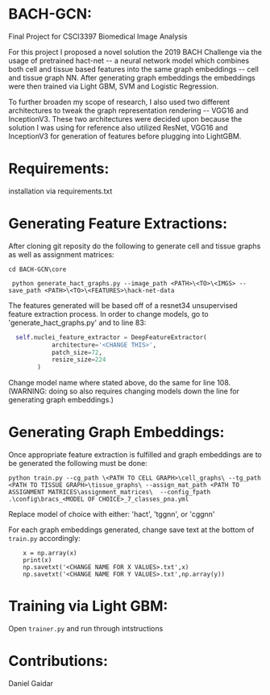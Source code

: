 # BACH-GCN:

Final Project for CSCI3397 Biomedical Image Analysis

For this project I proposed a novel solution the 2019 BACH Challenge via the usage of pretrained hact-net -- a neural network model which combines both cell and tissue based features into the same graph embeddings -- cell and tissue graph NN. After generating graph embeddings the embeddings were then trained via Light GBM, SVM and Logistic Regression.

To further broaden my scope of research, I also used two different architectures to tweak the graph representation rendering -- VGG16 and InceptionV3. These two architectures were decided upon because the solution I was using for reference also utilized ResNet, VGG16 and InceptionV3 for generation of features before plugging into LightGBM.


# Requirements:

installation via requirements.txt

# Generating Feature Extractions:

After cloning git reposity do the following to generate cell and tissue graphs as well as assignment matrices: 
```
cd BACH-GCN\core
```

```
 python generate_hact_graphs.py --image_path <PATH>\<TO>\<IMGS> --save_path <PATH>\<TO>\<FEATURES>\hack-net-data
```
The features generated will be based off of a resnet34 unsupervised feature extraction process. In order to change models, go to 'generate_hact_graphs.py' and to line 83:

```python
  self.nuclei_feature_extractor = DeepFeatureExtractor(
            architecture='<CHANGE THIS>',
            patch_size=72,
            resize_size=224
        )
```
Change model name where stated above, do the same for line 108. (WARNING: doing so also requires changing models down the line for generating graph embeddings.) 

# Generating Graph Embeddings:

Once appropriate feature extraction is fulfilled and graph embeddings are to be generated the following must be done: 

```
python train.py --cg_path \<PATH TO CELL GRAPH>\cell_graphs\ --tg_path <PATH TO TISSUE GRAPH>\tissue_graphs\ --assign_mat_path <PATH TO ASSIGNMENT MATRICES\assignment_matrices\  --config_fpath .\config\bracs_<MODEL OF CHOICE>_7_classes_pna.yml
```
Replace model of choice with either: 'hact', 'tggnn', or 'cggnn'

For each graph embeddings generated, change save text at the bottom of ```train.py``` accordingly:

```
    x = np.array(x)
    print(x)
    np.savetxt('<CHANGE NAME FOR X VALUES>.txt',x)
    np.savetxt('<CHANGE NAME FOR Y VALUES>.txt',np.array(y))
````
 
 
# Training via Light GBM:

Open ```trainer.py``` and run through intstructions

# Contributions:

Daniel Gaidar
